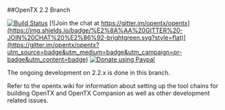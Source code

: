 ﻿##OpenTX 2.2 Branch

[![Build Status](https://travis-ci.org/opentx/opentx.svg?branch=next)](https://travis-ci.org/opentx/opentx)
[![Join the chat at https://gitter.im/opentx/opentx](https://img.shields.io/badge/%E2%8A%AA%20GITTER%20-JOIN%20CHAT%20%E2%86%92-brightgreen.svg?style=flat)](https://gitter.im/opentx/opentx?utm_source=badge&utm_medium=badge&utm_campaign=pr-badge&utm_content=badge)
[![Donate using Paypal](https://img.shields.io/badge/paypal-donate-yellow.svg)](https://www.paypal.com/cgi-bin/webscr?cmd=_s-xclick&hosted_button_id=DJ9MASSKVW8WN)

The ongoing development on 2.2.x is done in this branch.

Refer to the opentx.wiki for information about setting up the tool chains for building OpenTX and OpenTX Companion as well as other development related issues.
